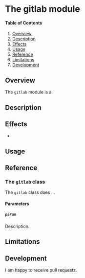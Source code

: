 # The gitlab module

#### Table of Contents

1. [Overview](#overview)
2. [Description](#description)
3. [Effects](#effects)
4. [Usage](#usage)
5. [Reference](#reference)
6. [Limitations](#limitations)
7. [Development](#development)

## Overview

The `gitlab` module is a 

## Description



## Effects

* 

## Usage



## Reference

### The `gitlab` class

The `gitlab` class does ...

#### Parameters

##### `param`

Description.

## Limitations



## Development

I am happy to receive pull requests. 
